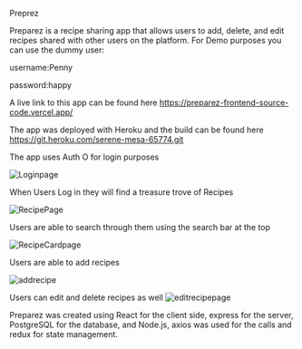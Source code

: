 Preprez

Preparez is a recipe sharing app that allows users to add, delete, and edit recipes shared with other users on the platform.
For Demo purposes you can use the dummy user:

username:Penny

password:happy

A live link to this app can be found here
https://preparez-frontend-source-code.vercel.app/

The app was deployed with Heroku and the build can be found here
https://git.heroku.com/serene-mesa-65774.git

The app uses Auth O for login purposes

![Loginpage](https://user-images.githubusercontent.com/69558954/105537057-59cc4400-5cbf-11eb-9a95-6ddf1ee624a6.png)

When Users Log in they will find a treasure trove of Recipes 

![RecipePage](https://user-images.githubusercontent.com/69558954/105537065-5b960780-5cbf-11eb-991f-c0dd4723e092.png)


Users are able to search through them using the search bar at the top

![RecipeCardpage](https://user-images.githubusercontent.com/69558954/105537079-5df86180-5cbf-11eb-9b5f-ba3303336de7.png)


Users are able to add recipes 

![addrecipe](https://user-images.githubusercontent.com/69558954/105536968-31dce080-5cbf-11eb-9188-f81525809390.png)


Users can edit and delete recipes as well 
![editrecipepage](https://user-images.githubusercontent.com/69558954/105537047-5638bd00-5cbf-11eb-99bd-d2692889207e.png)


Preparez was created using React for the client side,  express for the server, PostgreSQL for the database, and Node.js, axios was used for the calls and redux for state management.




